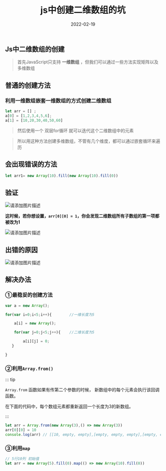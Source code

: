 ﻿---
title: js中创建二维数组的坑
categories: 
 - Html & Css & Js
tags:
 - javascript
date: 2022-02-19
isShowComments: false
---





## Js中二维数组的创建

>首先JavaScript只支持 **一维数组** ，但我们可以通过一些方法实现矩阵以及多维数组

## 普通的创建方法

### 利用一维数组嵌套一维数组的方式创建二维数组

```javascript
let arr = [] ;
a[0] = [1,2,3,4,5,6];
a[1] = [10,20,30,40,50,60]
```
>然后使用一个 双层for循环 就可以迭代这个二维数组中的元素

>所以用这种方法创建多维数组，不管有几个维度，都可以通过嵌套循环来遍历

## 会出现错误的方法


```javascript
let arr1= new Array(10).fill(new Array(10).fill(0))
```
## 验证

![请添加图片描述](https://img-blog.csdnimg.cn/9e78ffe26b084ff390b659fafb83d6e9.png?x-oss-process=image/watermark,type_ZHJvaWRzYW5zZmFsbGJhY2s,shadow_50,text_Q1NETiBAT2NlYW7vvIHvvIE=,size_20,color_FFFFFF,t_70,g_se,x_16)

**这时候，若你想设置，`arr[0][0] = 1`，你会发现二维数组所有子数组的第一项都被改为1**

![请添加图片描述](https://img-blog.csdnimg.cn/64d03615be70474e93adc6b43ce71807.png?x-oss-process=image/watermark,type_ZHJvaWRzYW5zZmFsbGJhY2s,shadow_50,text_Q1NETiBAT2NlYW7vvIHvvIE=,size_20,color_FFFFFF,t_70,g_se,x_16)
## 出错的原因
![请添加图片描述](https://img-blog.csdnimg.cn/5dfc8d3a1dae498baf998ce1be1eadec.png?x-oss-process=image/watermark,type_ZHJvaWRzYW5zZmFsbGJhY2s,shadow_50,text_Q1NETiBAT2NlYW7vvIHvvIE=,size_20,color_FFFFFF,t_70,g_se,x_16)

## 解决办法

### ①最稳妥的创建方法

```javascript
var a = new Array();

for(var i=0;i<5;i++){        //一维长度为5

    a[i] = new Array();

    for(var j=0;j<5;j++){    //二维长度为5

    	a[i][j] = 0;
   }

}

```

### ②利用`Array.from()`

::: tip

`Array.from` 函数如果有传第二个参数的时候， 新数组中的每个元素会执行该回调函数。

在下面的代码中，每个数组元素都重新返回一个长度为3的新数组。

:::

```javascript
let arr = Array.from(new Array(3),() => new Array(3))
arr[0][0] = 10
console.log(arr) // [[10, empty, empty],[empty, empty, empty],[empty, empty, empty]]
```

### ③利用`map`

```javascript
// 5行10列 初始值
let arr = new Array(5).fill(0).map(() => new Array(10).fill(0))
```

